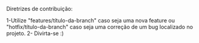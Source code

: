 Diretrizes de contribuição:

1-Utilize "features/título-da-branch" caso seja uma nova feature ou "hotfix/título-da-branch" caso seja uma correção de um bug localizado no projeto.
2- Divirta-se :)

